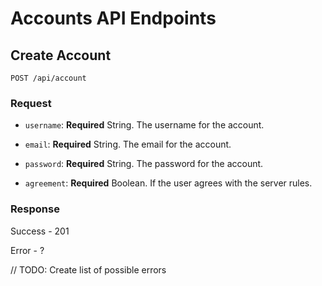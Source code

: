 # Accounts API Endpoints

## Create Account

`POST /api/account`

### Request

- `username`: **Required** String. The username for the account.

- `email`: **Required** String. The email for the account.

- `password`: **Required** String. The password for the account.

- `agreement`: **Required** Boolean. If the user agrees with the server rules.

### Response

Success - 201

Error - ?

// TODO: Create list of possible errors
